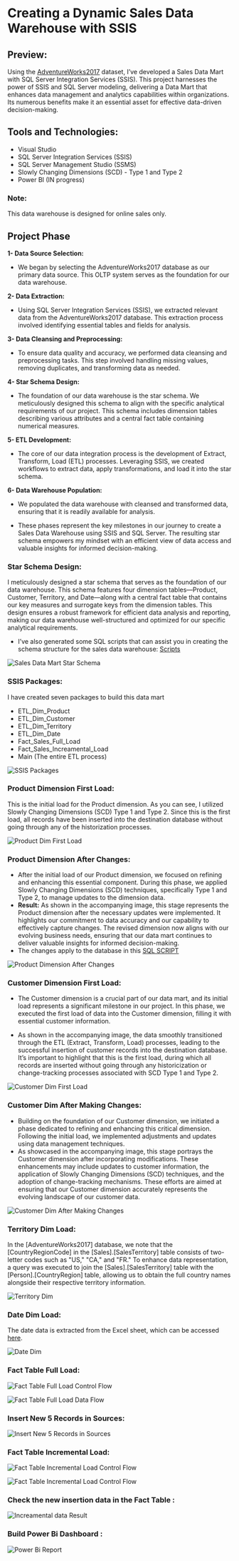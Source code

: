 # Creating a Dynamic Sales Data Warehouse with SSIS

## Preview:
Using the [AdventureWorks2017](https://learn.microsoft.com/en-us/sql/samples/adventureworks-install-configure?view=sql-server-ver16&tabs=ssms) dataset, I’ve developed a Sales Data Mart with SQL Server Integration Services (SSIS). This project harnesses the power of SSIS and SQL Server modeling, delivering a Data Mart that enhances data management and analytics capabilities within organizations. Its numerous benefits make it an essential asset for effective data-driven decision-making.

## Tools and Technologies:
* Visual Studio
* SQL Server Integration Services (SSIS)
* SQL Server Management Studio (SSMS)
* Slowly Changing Dimensions (SCD) - Type 1 and Type 2
* Power BI (IN progress)

  
### Note:
This data warehouse is designed for online sales only.

## Project Phase

**1- Data Source Selection:**

* We began by selecting the AdventureWorks2017 database as our primary data source. This OLTP system serves as the foundation for our data warehouse.

**2- Data Extraction:** 

* Using SQL Server Integration Services (SSIS), we extracted relevant data from the AdventureWorks2017 database. This extraction process involved identifying essential tables and fields for analysis.

**3- Data Cleansing and Preprocessing:**

* To ensure data quality and accuracy, we performed data cleansing and preprocessing tasks. This step involved handling missing values, removing duplicates, and transforming data as needed.

**4- Star Schema Design:**

* The foundation of our data warehouse is the star schema. We meticulously designed this schema to align with the specific analytical requirements of our project. This schema includes dimension tables describing various attributes and a central fact table containing numerical measures.

**5- ETL Development:**

* The core of our data integration process is the development of Extract, Transform, Load (ETL) processes. Leveraging SSIS, we created workflows to extract data, apply transformations, and load it into the star schema.

**6- Data Warehouse Population:**

* We populated the data warehouse with cleansed and transformed data, ensuring that it is readily available for analysis.

- These phases represent the key milestones in our journey to create a Sales Data Warehouse using SSIS and SQL Server. The resulting star schema empowers my mindset with an efficient view of data access and valuable insights for informed decision-making.


### Star Schema Design:
I meticulously designed a star schema that serves as the foundation of our data warehouse. This schema features four dimension tables—Product, Customer, Territory, and Date—along with a central fact table that contains our key measures and surrogate keys from the dimension tables. This design ensures a robust framework for efficient data analysis and reporting, making our data warehouse well-structured and optimized for our specific analytical requirements.

* I’ve also generated some SQL scripts that can assist you in creating the schema structure for the sales data warehouse: [Scripts](https://github.com/BadrOuzlite/Building-Sales-data-warehouse-using-ssis/tree/main/Table%20Creation) 

![Sales Data Mart Star Schema](https://github.com/BadrOuzlite/Building-Sales-data-warehouse-using-ssis/blob/main/Images/sales_data_warehouse_schama.png)


### SSIS Packages:
I have created seven packages to build this data mart 
* ETL_Dim_Product
* ETL_Dim_Customer
* ETL_Dim_Territory
* ETL_Dim_Date
* Fact_Sales_Full_Load
* Fact_Sales_Increamental_Load
* Main (The entire ETL process)
  
![SSIS Packages](https://github.com/BadrOuzlite/Building-Sales-data-warehouse-using-ssis/blob/main/Images/SSISPackages.png)

### Product Dimension First Load:
This is the initial load for the Product dimension. As you can see, I utilized Slowly Changing Dimensions (SCD) Type 1 and Type 2. Since this is the first load, all records have been inserted into the destination database without going through any of the historization processes.

![Product Dim First Load](https://github.com/BadrOuzlite/Building-Sales-data-warehouse-using-ssis/blob/main/Images/Product_dim_firs_load.png)

### Product Dimension After Changes:

* After the initial load of our Product dimension, we focused on refining and enhancing this essential component. During this phase, we applied Slowly Changing Dimensions (SCD) techniques, specifically Type 1 and Type 2, to manage updates to the dimension data.
* **Result:** As shown in the accompanying image, this stage represents the Product dimension after the necessary updates were implemented. It highlights our commitment to data accuracy and our capability to effectively capture changes. The revised dimension now aligns with our evolving business needs, ensuring that our data mart continues to deliver valuable insights for informed decision-making.
* The changes apply to the database in this [SQL SCRIPT](https://github.com/BadrOuzlite/Building-Sales-data-warehouse-using-ssis/blob/main/Table%20Creation/Operation_check_on_dim_product.sql)


![Product Dimension After Changes](https://github.com/BadrOuzlite/Building-Sales-data-warehouse-using-ssis/blob/main/Images/Product_dim_second_load.png)

### Customer Dimension First Load:

* The Customer dimension is a crucial part of our data mart, and its initial load represents a significant milestone in our project. In this phase, we executed the first load of data into the Customer dimension, filling it with essential customer information.

* As shown in the accompanying image, the data smoothly transitioned through the ETL (Extract, Transform, Load) processes, leading to the successful insertion of customer records into the destination database. It’s important to highlight that this is the first load, during which all records are inserted without going through any historicization or change-tracking processes associated with SCD Type 1 and Type 2.

  
![Customer Dim First Load](https://github.com/BadrOuzlite/Building-Sales-data-warehouse-using-ssis/blob/main/Images/Customer_dim_First_load.png)

### Customer Dim After Making Changes:

* Building on the foundation of our Customer dimension, we initiated a phase dedicated to refining and enhancing this critical dimension. Following the initial load, we implemented adjustments and updates using data management techniques.
* As showcased in the accompanying image, this stage portrays the Customer dimension after incorporating modifications. These enhancements may include updates to customer information, the application of Slowly Changing Dimensions (SCD) techniques, and the adoption of change-tracking mechanisms. These efforts are aimed at ensuring that our Customer dimension accurately represents the evolving landscape of our customer data.

![Customer Dim After Making Changes](https://github.com/BadrOuzlite/Building-Sales-data-warehouse-using-ssis/blob/main/Images/Customer_dim_last_load.png)

### Territory Dim Load:

In the [AdventureWorks2017] database, we note that the [CountryRegionCode] in the [Sales].[SalesTerritory] table consists of two-letter codes such as "US," "CA," and "FR." To enhance data representation, a query was executed to join the [Sales].[SalesTerritory] table with the [Person].[CountryRegion] table, allowing us to obtain the full country names alongside their respective territory information.

![Territory Dim](https://github.com/BadrOuzlite/Building-Sales-data-warehouse-using-ssis/blob/main/Images/Terretory_dim.png)


### Date Dim Load:

The date data is extracted from the Excel sheet, which can be accessed [here](https://github.com/BadrOuzlite/Building-Sales-data-warehouse-using-ssis/blob/main/Table%20Creation/dim_date_01_populate_table.xls).

![Date Dim](https://github.com/BadrOuzlite/Building-Sales-data-warehouse-using-ssis/blob/main/Images/date%20_dim.png)

### Fact Table Full Load:

![Fact Table Full Load Control Flow](https://github.com/BadrOuzlite/Building-Sales-data-warehouse-using-ssis/blob/main/Images/Full%20Load%20Control%20Flow.png)

![Fact Table Full Load Data Flow](https://github.com/BadrOuzlite/Building-Sales-data-warehouse-using-ssis/blob/main/Images/Fact%20Full%20Load.png)


### Insert New 5 Records in Sources:

![Insert New 5 Records in Sources](https://github.com/BadrOuzlite/Building-Sales-data-warehouse-using-ssis/blob/main/Images/Insertion%20Lines%20sql.png)

### Fact Table Incremental Load:

![Fact Table Incremental Load Control Flow](https://github.com/BadrOuzlite/Building-Sales-data-warehouse-using-ssis/blob/main/Images/incre%20control%20flow.png)

![Fact Table Incremental Load Control Flow](https://github.com/BadrOuzlite/Building-Sales-data-warehouse-using-ssis/blob/main/Images/incremental%20load%20m.png)

### Check the new insertion data in the Fact Table :

![Increamental data Result](https://github.com/BadrOuzlite/Building-Sales-data-warehouse-using-ssis/blob/main/Images/showcasing%20the%20Incre%20Load.png)

### Build Power Bi Dashboard :

![Power Bi Report](https://github.com/BadrOuzlite/Building-Sales-data-warehouse-using-ssis/blob/main/Images/Power%20Bi%20report.png)
